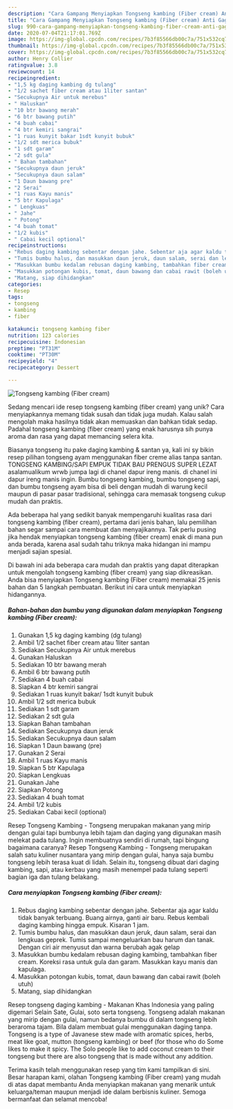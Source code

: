 ```yaml
---
description: "Cara Gampang Menyiapkan Tongseng kambing (Fiber cream) Anti Gagal"
title: "Cara Gampang Menyiapkan Tongseng kambing (Fiber cream) Anti Gagal"
slug: 990-cara-gampang-menyiapkan-tongseng-kambing-fiber-cream-anti-gagal
date: 2020-07-04T21:17:01.769Z
image: https://img-global.cpcdn.com/recipes/7b3f85566db00c7a/751x532cq70/tongseng-kambing-fiber-cream-foto-resep-utama.jpg
thumbnail: https://img-global.cpcdn.com/recipes/7b3f85566db00c7a/751x532cq70/tongseng-kambing-fiber-cream-foto-resep-utama.jpg
cover: https://img-global.cpcdn.com/recipes/7b3f85566db00c7a/751x532cq70/tongseng-kambing-fiber-cream-foto-resep-utama.jpg
author: Henry Collier
ratingvalue: 3.8
reviewcount: 14
recipeingredient:
- "1,5 kg daging kambing dg tulang"
- "1/2 sachet fiber cream atau 1liter santan"
- "Secukupnya Air untuk merebus"
- " Haluskan"
- "10 btr bawang merah"
- "6 btr bawang putih"
- "4 buah cabai"
- "4 btr kemiri sangrai"
- "1 ruas kunyit bakar 1sdt kunyit bubuk"
- "1/2 sdt merica bubuk"
- "1 sdt garam"
- "2 sdt gula"
- " Bahan tambahan"
- "Secukupnya daun jeruk"
- "Secukupnya daun salam"
- "1 Daun bawang pre"
- "2 Serai"
- "1 ruas Kayu manis"
- "5 btr Kapulaga"
- " Lengkuas"
- " Jahe"
- " Potong"
- "4 buah tomat"
- "1/2 kubis"
- " Cabai kecil optional"
recipeinstructions:
- "Rebus daging kambing sebentar dengan jahe. Sebentar aja agar kaldu tidak banyak terbuang. Buang airnya, ganti air baru. Rebus kembali daging kambing hingga empuk. Kisaran 1 jam."
- "Tumis bumbu halus, dan masukkan daun jeruk, daun salam, serai dan lengkuas geprek. Tumis sampai mengeluarkan bau harum dan tanak. Dengan ciri air menyusut dan warna berubah agak gelap"
- "Masukkan bumbu kedalam rebusan daging kambing, tambahkan fiber cream. Koreksi rasa untuk gula dan garam. Masukkan kayu manis dan kapulaga."
- "Masukkan potongan kubis, tomat, daun bawang dan cabai rawit (boleh utuh)"
- "Matang, siap dihidangkan"
categories:
- Resep
tags:
- tongseng
- kambing
- fiber

katakunci: tongseng kambing fiber 
nutrition: 123 calories
recipecuisine: Indonesian
preptime: "PT31M"
cooktime: "PT30M"
recipeyield: "4"
recipecategory: Dessert

---
```



![Tongseng kambing (Fiber cream)](https://img-global.cpcdn.com/recipes/7b3f85566db00c7a/751x532cq70/tongseng-kambing-fiber-cream-foto-resep-utama.jpg)

Sedang mencari ide resep tongseng kambing (fiber cream) yang unik? Cara menyiapkannya memang tidak susah dan tidak juga mudah. Kalau salah mengolah maka hasilnya tidak akan memuaskan dan bahkan tidak sedap. Padahal tongseng kambing (fiber cream) yang enak harusnya sih punya aroma dan rasa yang dapat memancing selera kita.

Biasanya tongseng itu pake daging kambing &amp; santan ya, kali ini sy bikin resep pilihan tongseng ayam menggunakan fiber creme alias tanpa santan. TONGSENG KAMBING/SAPI EMPUK TIDAK BAU PRENGUS SUPER LEZAT asalamualikum wrwb jumpa lagi di chanel dapur ireng manis. di chanel ini dapur ireng manis ingin. Bumbu tongseng kambing, bumbu tongseng sapi, dan bumbu tongseng ayam bisa di beli dengan mudah di warung kecil maupun di pasar pasar tradisional, sehingga cara memasak tongseng cukup mudah dan praktis.

Ada beberapa hal yang sedikit banyak mempengaruhi kualitas rasa dari tongseng kambing (fiber cream), pertama dari jenis bahan, lalu pemilihan bahan segar sampai cara membuat dan menyajikannya. Tak perlu pusing jika hendak menyiapkan tongseng kambing (fiber cream) enak di mana pun anda berada, karena asal sudah tahu triknya maka hidangan ini mampu menjadi sajian spesial.


Di bawah ini ada beberapa cara mudah dan praktis yang dapat diterapkan untuk mengolah tongseng kambing (fiber cream) yang siap dikreasikan. Anda bisa menyiapkan Tongseng kambing (Fiber cream) memakai 25 jenis bahan dan 5 langkah pembuatan. Berikut ini cara untuk menyiapkan hidangannya.

<!--inarticleads1-->

##### Bahan-bahan dan bumbu yang digunakan dalam menyiapkan Tongseng kambing (Fiber cream):

1. Gunakan 1,5 kg daging kambing (dg tulang)
1. Ambil 1/2 sachet fiber cream atau 1liter santan
1. Sediakan Secukupnya Air untuk merebus
1. Gunakan  Haluskan
1. Sediakan 10 btr bawang merah
1. Ambil 6 btr bawang putih
1. Sediakan 4 buah cabai
1. Siapkan 4 btr kemiri sangrai
1. Sediakan 1 ruas kunyit bakar/ 1sdt kunyit bubuk
1. Ambil 1/2 sdt merica bubuk
1. Sediakan 1 sdt garam
1. Sediakan 2 sdt gula
1. Siapkan  Bahan tambahan
1. Sediakan Secukupnya daun jeruk
1. Sediakan Secukupnya daun salam
1. Siapkan 1 Daun bawang (pre)
1. Gunakan 2 Serai
1. Ambil 1 ruas Kayu manis
1. Siapkan 5 btr Kapulaga
1. Siapkan  Lengkuas
1. Gunakan  Jahe
1. Siapkan  Potong
1. Sediakan 4 buah tomat
1. Ambil 1/2 kubis
1. Sediakan  Cabai kecil (optional)


Resep Tongseng Kambing - Tongseng merupakan makanan yang mirip dengan gulai tapi bumbunya lebih tajam dan daging yang digunakan masih melekat pada tulang. Ingin membuatnya sendiri di rumah, tapi bingung bagaimana caranya? Resep Tongseng Kambing - Tongseng merupakan salah satu kuliner nusantara yang mirip dengan gulai, hanya saja bumbu tongseng lebih terasa kuat di lidah. Selain itu, tongseng dibuat dari daging kambing, sapi, atau kerbau yang masih menempel pada tulang seperti bagian iga dan tulang belakang. 

<!--inarticleads2-->

##### Cara menyiapkan Tongseng kambing (Fiber cream):

1. Rebus daging kambing sebentar dengan jahe. Sebentar aja agar kaldu tidak banyak terbuang. Buang airnya, ganti air baru. Rebus kembali daging kambing hingga empuk. Kisaran 1 jam.
1. Tumis bumbu halus, dan masukkan daun jeruk, daun salam, serai dan lengkuas geprek. Tumis sampai mengeluarkan bau harum dan tanak. Dengan ciri air menyusut dan warna berubah agak gelap
1. Masukkan bumbu kedalam rebusan daging kambing, tambahkan fiber cream. Koreksi rasa untuk gula dan garam. Masukkan kayu manis dan kapulaga.
1. Masukkan potongan kubis, tomat, daun bawang dan cabai rawit (boleh utuh)
1. Matang, siap dihidangkan


Resep tongseng daging kambing - Makanan Khas Indonesia yang paling digemari Selain Sate, Gulai, soto serta tongseng. Tongseng adalah makanan yang mirip dengan gulai, namun bedanya bumbu di dalam tongseng lebih beraroma tajam. Bila dalam membuat gulai menggunakan daging tanpa. Tongseng is a type of Javanese stew made with aromatic spices, herbs, meat like goat, mutton (tongseng kambing) or beef (for those who do Some likes to make it spicy. The Solo people like to add coconut cream to their tongseng but there are also tongseng that is made without any addition. 

Terima kasih telah menggunakan resep yang tim kami tampilkan di sini. Besar harapan kami, olahan Tongseng kambing (Fiber cream) yang mudah di atas dapat membantu Anda menyiapkan makanan yang menarik untuk keluarga/teman maupun menjadi ide dalam berbisnis kuliner. Semoga bermanfaat dan selamat mencoba!
